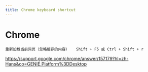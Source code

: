 ```yaml
---
title: Chrome keyboard shortcut
---
```


# Chrome
```
重新加载当前网页（忽略缓存的内容）	Shift + F5 或 Ctrl + Shift + r

```

https://support.google.com/chrome/answer/157179?hl=zh-Hans&co=GENIE.Platform%3DDesktop
